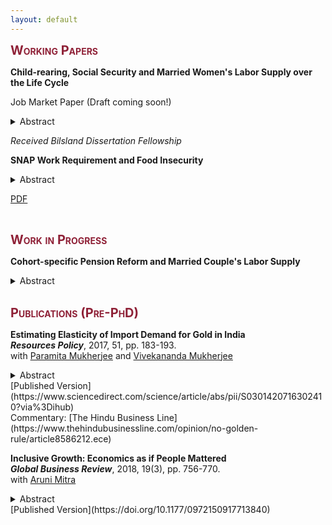 ```yaml
---
layout: default
---
```


<!-- <span style=" color:ForestGreen; font-size:30px;">**Research**</span> -->

<!--
You can also find my articles on my Google Scholar profile. 
### Working Paper -->
<span style="color: #8F2137; font-size:20px; font-variant: small-caps;">**Working Papers**</span>

**Child-rearing, Social Security and Married Women's Labor Supply over the Life Cycle** <br>

Job Market Paper (Draft coming soon!) <br>

<details>
  <summary>Abstract</summary>
  <p style="color:rgb(44, 62, 80)" align="justify"> 
  This paper studies how career interruptions during child-rearing years affect the labor market trajectory, lifetime earnings, and Social Security benefits of married women in the United States. To this end, I develop a dynamic structural life-cycle model of female labor supply, savings, and Social Security benefit claiming and estimate the model using the Method of Simulated Moments for the 1943-1954 cohort. I use the estimated model to quantify the effect of three revenue-neutral policy reforms: (i) introducing a Social Security caregiver credit that covers the lost earnings during the first 5 child-rearing years through changes in retirement benefits, (ii) combining the introduction of caregiver credit with the elimination of spousal and survivors benefits, and (iii) removing spousal and survivors benefits. I find that the gender gap in average career earnings at the Social Security Early Retirement Age reduces significantly under all three counterfactual scenarios, with the largest effect of 12.77% decline under the second reform. The findings suggest that instituting caregiver credit for child-rearing in the absence of the marriage-based Social Security benefits would offset a substantial portion of the motherhood penalty in lifetime labor earnings of married women and increase their retirement benefit adequacy.
  </p>
</details>

*Received Bilsland Dissertation Fellowship*

**SNAP Work Requirement and Food Insecurity**  

<details>
  <summary>Abstract</summary>
  <p style="color:rgb(44, 62, 80)" align="justify"> 
In this paper, I examine the effect of Supplemental Nutrition Assistance Program (SNAP) work requirement reinstatement on food insecurity outcomes of able-bodied adults without dependents (ABAWDs). The policy restricts SNAP benefits of ABAWDs to 3 months in a 36 month period if they are not working or participating in any work program for at least 20 hours a week. In the aftermath of the 2008 recession, the American Recovery and Reinvestment Act of 2009 waived work requirements nationwide, and many states reimplemented the work rule at different times beginning in 2011. I employ a difference-in-differences approach utilizing this cross-state variation in the reimplementation of the policy. Using rich information on food affordability and food intake behavior from the Food Security Supplement of the Current Population Survey (CPS-FSS), I find that promoting work for food assistance improved the overall food security status of ABAWDs by reducing disruptions in food intake, anxiety over food affordability and dependency on emergency food receipt. Subsample analyses indicate that effects are stronger for never married and less educated ABAWDs.
    </p>
</details>

[PDF](http://debasmita-das-econ.github.io/resources/Das_snap_wr_draft_2021.pdf)

<br>

<!-- ### Work in Progress -->
<span style="color: #8F2137; font-size:20px; font-variant: small-caps;">**Work in Progress**</span>

**Cohort-specific Pension Reform and Married Couple's Labor Supply**

<details>
  <summary>Abstract</summary>
  <p style="color:rgb(44, 62, 80)" align="justify">
Retirement decisions of married couples are often jointly planned. In this paper, I study how retirement behavior of married couples respond to cohort-specific Social Security policy reform that introduced actuarial deductions for early retirement in combination with an increase in the Full Retirement Age (FRA), that is, the age from which an individual may claim a non-reduced Social Security retirement benefit. I develop a rich dynamic structural model of older married couples’ savings, labor force participation, and Social Security benefit claims decisions over the life cycle and explore how the policy reform affects the financial incentive of married couples’ retirement timing decisions. I calibrate the model using the Method of Simulated Moments applied to the data from the Health and Retirement Study (HRS) and simulate the life-cycle behavior of married couples under the specific benefit regime they face. I use the estimated model to perform a policy experiment and simulate couples’ labor supply behavior if the reform increases the FRA of men but keeps the FRA of women unchanged at the pre-reform level. 
  </p>
</details>

<br>

<!-- ### Publication (Pre-PhD) -->
<span style="color: #8F2137; font-size:20px; font-variant: small-caps;">**Publications (Pre-PhD)**</span>

<!-- Gold import elasticity paper -->
**Estimating Elasticity of Import Demand for Gold in India**    <br>
***Resources Policy***, 2017, 51, pp. 183-193.  <br>
with [Paramita Mukherjee](https://scholar.google.com/citations?user=yRGxyWkAAAAJ&hl=en) and [Vivekananda Mukherjee](https://scholar.google.com/citations?user=_TjZF80AAAAJ&hl=en) 
	
<details>
  <summary>Abstract</summary>
  <p style="color:rgb(44, 62, 80)" align="justify">
In India, rising demand for gold had an adverse impact on the country's current account balance, and the attempts to curb gold import demand often failed in the recent past. In this paper, we empirically investigate the reasons for such failures by analyzing the possibility of habit formation and inventory adjustment effects in determining the dynamics of gold import demand in India. Using three dynamic demand models based on distributed lag specifications, we estimate the price and income elasticities of different forms of physical gold imports, viz. non-monetary powder form of gold, other non-monetary semi-manufactured forms of gold, and other non-monetary unwrought forms of gold. Based on monthly gold import data, we find that Indian consumers care about variation in gold prices, silver prices, gold import expenditures, and long-term bond yield in the short-run, but they exhibit demand persistence in the long run. Different sensitivity of different forms of gold import suggests that an aggregate demand analysis fails to capture the non-symmetric mechanisms operating on different components of gold import demand in India. 
  </p>
</details>
[Published Version](https://www.sciencedirect.com/science/article/abs/pii/S0301420716302410?via%3Dihub) <br>
Commentary: [The Hindu Business Line](https://www.thehindubusinessline.com/opinion/no-golden-rule/article8586212.ece) <br>

<!-- Inclusive Growth Index Paper -->
**Inclusive Growth: Economics as if People Mattered** <br>
***Global Business Review***, 2018, 19(3), pp. 756-770. <br>
with [Aruni Mitra](https://arunimitra.com/) 

<details>
  <summary>Abstract</summary>
  <p style="color:rgb(44, 62, 80)" align="justify">
	In this study, we provide a holistic working definition of inclusive growth, unlike previous definitions that come under the shadow of pro-poor growth or inequality reduction. We measure inclusive growth through a newly proposed index, named the Inclusive Growth Index (IGI), based on 24 developmental indicator variables (categorized into expansion, sustainability, equity in access, and efficiency of economic activities and institutions) as its components. We have employed two kinds of weighting schemes in constructing the index: an ad hoc weighting scheme and a weighting scheme based on principal component analysis (PCA), performed differently on variables under each dimension. We calculated the IGI values for 16 Asian countries and ranked the countries according to their respective inclusive growth achievements. By comparing the IGI values with the Human Development Index (HDI) values, our findings uncover how the HDI values can be misleading in measuring the development performance of a country and how the IGI can identify income-based as well as non-income based aspects of well-being.
  </p>
</details>
[Published Version](https://doi.org/10.1177/0972150917713840)





<br><br>
